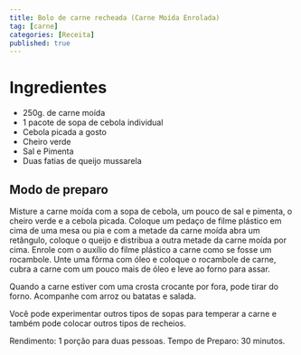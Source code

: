 ```yaml
---
title: Bolo de carne recheada (Carne Moída Enrolada)
tag: [carne]
categories: [Receita]
published: true
---
```


# Ingredientes

- 250g. de carne moída
- 1 pacote de sopa de cebola individual
- Cebola picada a gosto
- Cheiro verde
- Sal e Pimenta
- Duas fatias de queijo mussarela

## Modo de preparo

Misture a carne moída com a sopa de cebola, um pouco de sal e pimenta, o cheiro verde e a cebola picada. Coloque um pedaço de filme plástico em cima de uma mesa ou pia e com a metade da carne moída abra um retângulo, coloque o queijo e distribua a outra metade da carne moída por cima.  Enrole com o auxílio do filme plástico a carne como se fosse um rocambole. Unte uma fôrma com óleo e coloque o rocambole de carne, cubra a carne com um pouco mais de óleo e leve ao forno para assar.

Quando a carne estiver com uma crosta crocante por fora, pode tirar do forno. Acompanhe com arroz ou batatas e salada.

Você pode experimentar outros tipos de sopas para temperar a carne e também pode colocar outros tipos de recheios.

Rendimento: 1 porção para duas pessoas.
Tempo de Preparo: 30 minutos.
